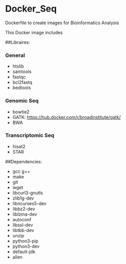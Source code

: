# Docker_Seq
Dockerfile to create images for Bioinformatics Analysis

This Docker image includes

##Libraires: 
### General
* htslib
* samtools
* fastqc
* bcl2fastq
* bedtools

### Genomic Seq
* bowtie2
* GATK: https://hub.docker.com/r/broadinstitute/gatk/
* BWA

### Transcriptomic Seq
* hisat2
* STAR

##Dependencies:
* gcc g++
* make
* git
* wget
* libcurl3-gnutls
* zlib1g-dev
* libncurses5-dev
* libbz2-dev
* liblzma-dev
* autoconf
* libssl-dev
* libtbb-dev
* unzip
* python3-pip
* python3-dev
* default-jdk
* alien